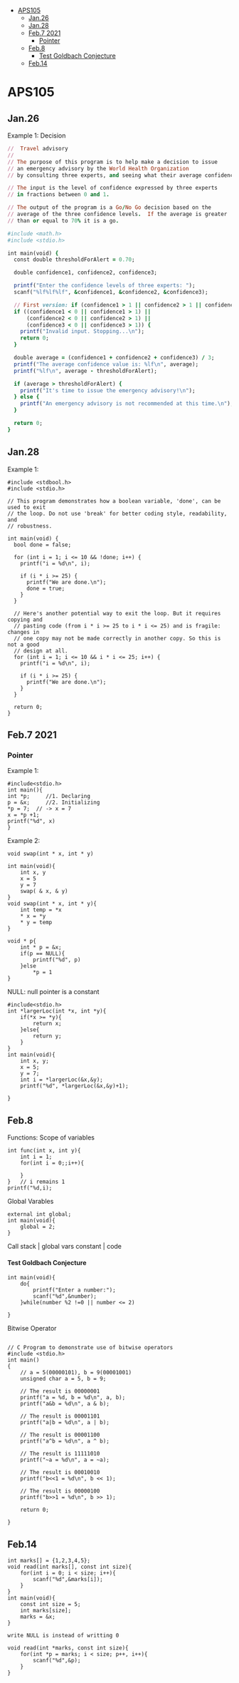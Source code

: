 <!-- @import "[TOC]" {cmd="toc" depthFrom=1 depthTo=6 orderedList=false} -->

<!-- code_chunk_output -->

- [APS105](#aps105)
  - [Jan.26](#jan26)
  - [Jan.28](#jan28)
  - [Feb.7 2021](#feb7-2021)
    - [Pointer](#pointer)
  - [Feb.8](#feb8)
      - [Test Goldbach Conjecture](#test-goldbach-conjecture)
  - [Feb.14](#feb14)

<!-- /code_chunk_output -->

# APS105

## Jan.26

Example 1: Decision
```ruby
//  Travel advisory
//
// The purpose of this program is to help make a decision to issue
// an emergency advisory by the World Health Organization
// by consulting three experts, and seeing what their average confidence is.

// The input is the level of confidence expressed by three experts
// in fractions between 0 and 1.

// The output of the program is a Go/No Go decision based on the
// average of the three confidence levels.  If the average is greater
// than or equal to 70% it is a go.

#include <math.h>
#include <stdio.h>

int main(void) {
  const double thresholdForAlert = 0.70;

  double confidence1, confidence2, confidence3;

  printf("Enter the confidence levels of three experts: ");
  scanf("%lf%lf%lf", &confidence1, &confidence2, &confidence3);

  // First version: if (confidence1 > 1 || confidence2 > 1 || confidence3 > 1) {
  if ((confidence1 < 0 || confidence1 > 1) ||
      (confidence2 < 0 || confidence2 > 1) ||
      (confidence3 < 0 || confidence3 > 1)) {
    printf("Invalid input. Stopping...\n");
    return 0;
  }

  double average = (confidence1 + confidence2 + confidence3) / 3;
  printf("The average confidence value is: %lf\n", average);
  printf("%lf\n", average - thresholdForAlert);

  if (average > thresholdForAlert) {
    printf("It's time to issue the emergency advisory!\n");
  } else {
    printf("An emergency advisory is not recommended at this time.\n");
  }

  return 0;
}
```

## Jan.28

Example 1:
```javascript{.line-numbers}
#include <stdbool.h>
#include <stdio.h>

// This program demonstrates how a boolean variable, 'done', can be used to exit
// the loop. Do not use 'break' for better coding style, readability, and
// robustness.

int main(void) {
  bool done = false;

  for (int i = 1; i <= 10 && !done; i++) {
    printf("i = %d\n", i);

    if (i * i >= 25) {
      printf("We are done.\n");
      done = true;
    }
  }

  // Here's another potential way to exit the loop. But it requires copying and
  // pasting code (from i * i >= 25 to i * i <= 25) and is fragile: changes in
  // one copy may not be made correctly in another copy. So this is not a good
  // design at all.
  for (int i = 1; i <= 10 && i * i <= 25; i++) {
    printf("i = %d\n", i);

    if (i * i >= 25) {
      printf("We are done.\n");
    }
  }

  return 0;
}
```

## Feb.7 2021

### Pointer

Example 1:

```javascript{.line-numbers}
#include<stdio.h>
int main(){
int *p;     //1. Declaring
p = &x;     //2. Initializing
*p = 7;  // -> x = 7
x = *p +1;
printf("%d", x)
}
```

Example 2:

```javascript{.line-numbers}
void swap(int * x, int * y)

int main(void){
    int x, y
    x = 5
    y = 7
    swap( & x, & y)
}
void swap(int * x, int * y){
    int temp = *x
    * x = *y
    * y = temp
}

void * p{
    int * p = &x;
    if(p == NULL){
        printf("%d", p)
    }else
        *p = 1
}
```

NULL: null pointer is a constant

```javascript{.line-numbers}
#include<stdio.h>
int *largerLoc(int *x, int *y){
    if(*x >= *y){
        return x;
    }else{
        return y;
    }
}
int main(void){
    int x, y;
    x = 5;
    y = 7;
    int i = *largerLoc(&x,&y);
    printf("%d", *largerLoc(&x,&y)+1);

}
```

## Feb.8

Functions: Scope of variables

```javascript{.line-numbers}
int func(int x, int y){
    int i = 1;
    for(int i = 0;;i++){

    }
}   // i remains 1
printf("%d,i);
```

Global Varables

```javascript{.line-numbers}
external int global;
int main(void){
    global = 2;
}
```

Call stack
|
global vars
constant
|
code

#### Test Goldbach Conjecture

```javascript{.line-numbers}
int main(void){
    do{
        printf("Enter a number:");
        scanf("%d",&number);
    }while(number %2 !=0 || number <= 2)

}
```

Bitwise Operator

```javascript{.line-numbers}

// C Program to demonstrate use of bitwise operators
#include <stdio.h>
int main()
{
    // a = 5(00000101), b = 9(00001001)
    unsigned char a = 5, b = 9;

    // The result is 00000001
    printf("a = %d, b = %d\n", a, b);
    printf("a&b = %d\n", a & b);

    // The result is 00001101
    printf("a|b = %d\n", a | b);

    // The result is 00001100
    printf("a^b = %d\n", a ^ b);

    // The result is 11111010
    printf("~a = %d\n", a = ~a);

    // The result is 00010010
    printf("b<<1 = %d\n", b << 1);

    // The result is 00000100
    printf("b>>1 = %d\n", b >> 1);

    return 0;

}
```

## Feb.14

```javascript{.line-numbers}
int marks[] = {1,2,3,4,5};
void read(int marks[], const int size){
    for(int i = 0; i < size; i++){
        scanf("%d",&marks[i]);
    }
}
int main(void){
    const int size = 5;
    int marks[size];
    marks = &x;
}

write NULL is instead of writting 0
```

```
void read(int *marks, const int size){
    for(int *p = marks; i < size; p++, i++){
        scanf("%d",&p);
    }
}
